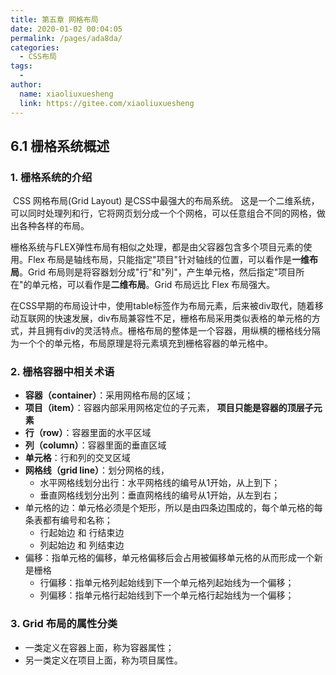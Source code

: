```yaml
---
title: 第五章 网格布局
date: 2020-01-02 00:04:05
permalink: /pages/ada8da/
categories:
  - CSS布局
tags:
  - 
author: 
  name: xiaoliuxuesheng
  link: https://gitee.com/xiaoliuxuesheng
---
```


## 6.1 栅格系统概述

### 1. 栅格系统的介绍

​		CSS 网格布局(Grid Layout) 是CSS中最强大的布局系统。 这是一个二维系统，可以同时处理列和行，它将网页划分成一个个网格，可以任意组合不同的网格，做出各种各样的布局。

​		栅格系统与FLEX弹性布局有相似之处理，都是由父容器包含多个项目元素的使用。Flex 布局是轴线布局，只能指定"项目"针对轴线的位置，可以看作是**一维布局**。Grid 布局则是将容器划分成"行"和"列"，产生单元格，然后指定"项目所在"的单元格，可以看作是**二维布局**。Grid 布局远比 Flex 布局强大。

​		在CSS早期的布局设计中，使用table标签作为布局元素，后来被div取代，随着移动互联网的快速发展，div布局兼容性不足，栅格布局采用类似表格的单元格的方式，并且拥有div的灵活特点。栅格布局的整体是一个容器，用纵横的栅格线分隔为一个个的单元格，布局原理是将元素填充到栅格容器的单元格中。

### 2. 栅格容器中相关术语

- **容器（container）**：采用网格布局的区域；
- **项目（item）**：容器内部采用网格定位的子元素，  **项目只能是容器的顶层子元素**
- **行（row）**：容器里面的水平区域
- **列（column）**：容器里面的垂直区域  
- **单元格**：行和列的交叉区域
- **网格线（grid line）**：划分网格的线，
  - 水平网格线划分出行：水平网格线的编号从1开始，从上到下；
  - 垂直网格线划分出列：垂直网格线的编号从1开始，从左到右；
- 单元格的边：单元格必须是个矩形，所以是由四条边围成的，每个单元格的每条表都有编号和名称；
  - 行起始边 和 行结束边
  - 列起始边 和 列结束边
- 偏移：指单元格的偏移，单元格偏移后会占用被偏移单元格的从而形成一个新是栅格
  - 行偏移：指单元格列起始线到下一个单元格列起始线为一个偏移；
  - 列偏移：指单元格行起始线到下一个单元格行起始线为一个偏移；

### 3. Grid 布局的属性分类

- 一类定义在容器上面，称为容器属性；
- 另一类定义在项目上面，称为项目属性。
